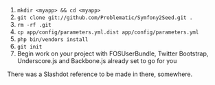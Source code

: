 1. `mkdir <myapp> && cd <myapp>`
2. `git clone git://github.com/Problematic/Symfony2Seed.git .`
3. `rm -rf .git`
4. `cp app/config/parameters.yml.dist app/config/parameters.yml`
5. `php bin/vendors install`
6. `git init`
7. Begin work on your project with FOSUserBundle, Twitter Bootstrap, Underscore.js and Backbone.js already set to go for you

There was a Slashdot reference to be made in there, somewhere.

